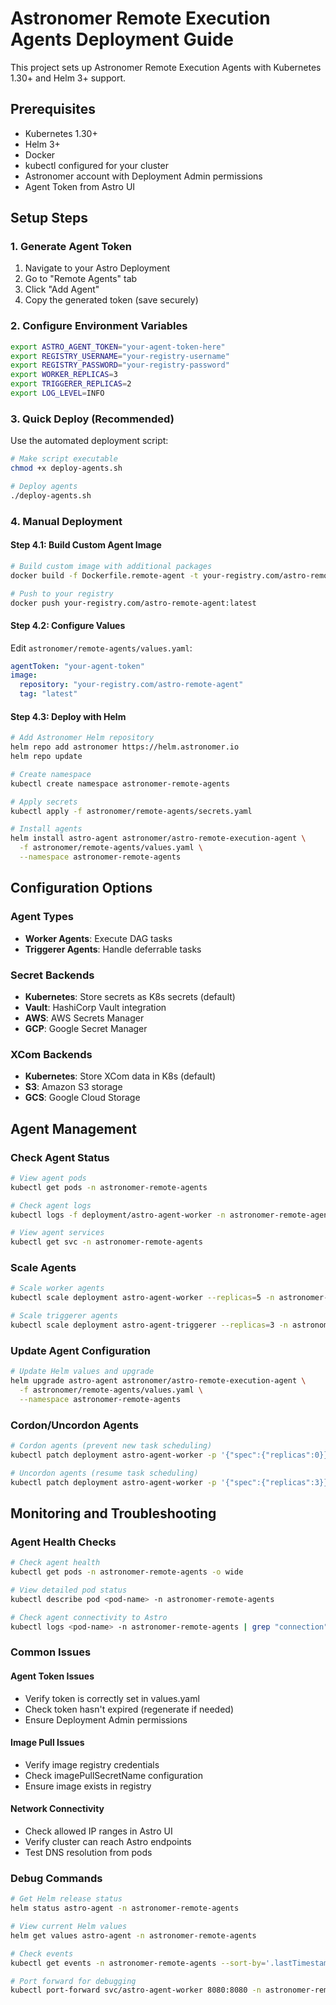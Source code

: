 # Astronomer Remote Execution Agents Deployment Guide

This project sets up Astronomer Remote Execution Agents with Kubernetes 1.30+ and Helm 3+ support.

## Prerequisites

- Kubernetes 1.30+
- Helm 3+
- Docker
- kubectl configured for your cluster
- Astronomer account with Deployment Admin permissions
- Agent Token from Astro UI

## Setup Steps

### 1. Generate Agent Token

1. Navigate to your Astro Deployment
2. Go to "Remote Agents" tab
3. Click "Add Agent"
4. Copy the generated token (save securely)

### 2. Configure Environment Variables

```bash
export ASTRO_AGENT_TOKEN="your-agent-token-here"
export REGISTRY_USERNAME="your-registry-username"
export REGISTRY_PASSWORD="your-registry-password"
export WORKER_REPLICAS=3
export TRIGGERER_REPLICAS=2
export LOG_LEVEL=INFO
```

### 3. Quick Deploy (Recommended)

Use the automated deployment script:

```bash
# Make script executable
chmod +x deploy-agents.sh

# Deploy agents
./deploy-agents.sh
```

### 4. Manual Deployment

#### Step 4.1: Build Custom Agent Image

```bash
# Build custom image with additional packages
docker build -f Dockerfile.remote-agent -t your-registry.com/astro-remote-agent:latest .

# Push to your registry
docker push your-registry.com/astro-remote-agent:latest
```

#### Step 4.2: Configure Values

Edit `astronomer/remote-agents/values.yaml`:

```yaml
agentToken: "your-agent-token"
image:
  repository: "your-registry.com/astro-remote-agent"
  tag: "latest"
```

#### Step 4.3: Deploy with Helm

```bash
# Add Astronomer Helm repository
helm repo add astronomer https://helm.astronomer.io
helm repo update

# Create namespace
kubectl create namespace astronomer-remote-agents

# Apply secrets
kubectl apply -f astronomer/remote-agents/secrets.yaml

# Install agents
helm install astro-agent astronomer/astro-remote-execution-agent \
  -f astronomer/remote-agents/values.yaml \
  --namespace astronomer-remote-agents
```

## Configuration Options

### Agent Types

- **Worker Agents**: Execute DAG tasks
- **Triggerer Agents**: Handle deferrable tasks

### Secret Backends

- **Kubernetes**: Store secrets as K8s secrets (default)
- **Vault**: HashiCorp Vault integration
- **AWS**: AWS Secrets Manager
- **GCP**: Google Secret Manager

### XCom Backends

- **Kubernetes**: Store XCom data in K8s (default)
- **S3**: Amazon S3 storage
- **GCS**: Google Cloud Storage

## Agent Management

### Check Agent Status

```bash
# View agent pods
kubectl get pods -n astronomer-remote-agents

# Check agent logs
kubectl logs -f deployment/astro-agent-worker -n astronomer-remote-agents

# View agent services
kubectl get svc -n astronomer-remote-agents
```

### Scale Agents

```bash
# Scale worker agents
kubectl scale deployment astro-agent-worker --replicas=5 -n astronomer-remote-agents

# Scale triggerer agents
kubectl scale deployment astro-agent-triggerer --replicas=3 -n astronomer-remote-agents
```

### Update Agent Configuration

```bash
# Update Helm values and upgrade
helm upgrade astro-agent astronomer/astro-remote-execution-agent \
  -f astronomer/remote-agents/values.yaml \
  --namespace astronomer-remote-agents
```

### Cordon/Uncordon Agents

```bash
# Cordon agents (prevent new task scheduling)
kubectl patch deployment astro-agent-worker -p '{"spec":{"replicas":0}}' -n astronomer-remote-agents

# Uncordon agents (resume task scheduling)
kubectl patch deployment astro-agent-worker -p '{"spec":{"replicas":3}}' -n astronomer-remote-agents
```

## Monitoring and Troubleshooting

### Agent Health Checks

```bash
# Check agent health
kubectl get pods -n astronomer-remote-agents -o wide

# View detailed pod status
kubectl describe pod <pod-name> -n astronomer-remote-agents

# Check agent connectivity to Astro
kubectl logs <pod-name> -n astronomer-remote-agents | grep "connection"
```

### Common Issues

#### Agent Token Issues
- Verify token is correctly set in values.yaml
- Check token hasn't expired (regenerate if needed)
- Ensure Deployment Admin permissions

#### Image Pull Issues
- Verify image registry credentials
- Check imagePullSecretName configuration
- Ensure image exists in registry

#### Network Connectivity
- Check allowed IP ranges in Astro UI
- Verify cluster can reach Astro endpoints
- Test DNS resolution from pods

### Debug Commands

```bash
# Get Helm release status
helm status astro-agent -n astronomer-remote-agents

# View current Helm values
helm get values astro-agent -n astronomer-remote-agents

# Check events
kubectl get events -n astronomer-remote-agents --sort-by='.lastTimestamp'

# Port forward for debugging
kubectl port-forward svc/astro-agent-worker 8080:8080 -n astronomer-remote-agents
```